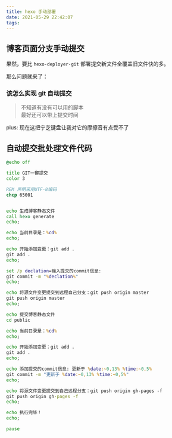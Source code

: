 ```yaml
---
title: hexo 手动部署
date: 2021-05-29 22:42:07
tags:
---
```


## 博客页面分支手动提交

果然，要比 `hexo-deployer-git` 部署提交新文件全覆盖旧文件快的多。

那么问题就来了：

### 该怎么实现 git 自动提交

> 不知道有没有可以用的脚本  
> 最好还可以带上提交时间

plus: 现在这把宁芝键盘让我对它的摩擦音有点受不了

<!-- more -->

## 自动提交批处理文件代码

```bat
@echo off

title GIT一键提交
color 3

REM 声明采用UTF-8编码
chcp 65001


echo 生成博客静态文件
call hexo generate
echo;

echo 当前目录是：%cd%
echo;

echo 开始添加变更：git add .
git add .
echo;

set /p declation=输入提交的commit信息:
git commit -m "%declation%"
echo;

echo 将源文件变更提交到远程自己分支：git push origin master
git push origin master
echo;

echo 提交博客静态文件
cd public

echo 当前目录是：%cd%
echo;

echo 开始添加变更：git add .
git add .
echo;

echo 添加提交的commit信息: 更新于 %date:~0,13% %time:~0,5%
git commit -m "更新于 %date:~0,13% %time:~0,5%"
echo;

echo 将源文件变更提交到自己远程分支：git push origin gh-pages -f
git push origin gh-pages -f
echo;

echo 执行完毕！
echo;

pause
```
